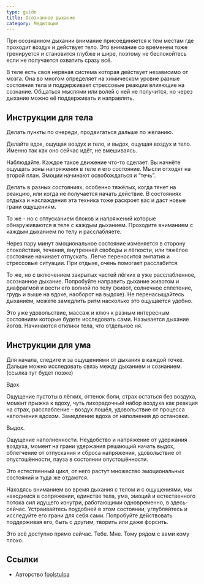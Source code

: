 ```yaml
---
type: guide
title: Осознанное дыхание
category: Медитация
---
```




При осознанном дыхании внимание присоединяется к тем местам где проходит воздух и действует тело. Это внимание со временем тоже тренируется и становится глубже и шире, поэтому не беспокойтесь если не получается охватить сразу всё.

В теле есть своя нервная система которая действует независимо от мозга. Она во многом определяет на химическом уровне разные состояния тела и поддерживает стрессовые реакции влияющие на сознание. Общаться мыслями или волей с ней не получится, но через дыхание можно её поддерживать и направлять.

## Инструкции для тела
Делать пункты по очереди, продвигаться дальше по желанию.


Делайте вдох, ощущая воздух и тело, и выдох, ощущая воздух и тело. Именно так как оно сейчас идёт, не вмешиваясь.

Наблюдайте. Каждое такое движение что-то сделает. Вы начнёте ощущать зоны напряжения в теле и его состояние. Мысли отходят на второй план. Эмоции начинают освобождаться и “течь”.

Делать в разных состояниях, особенно тяжёлых, когда тянет на реакцию, или когда не получается начать действие. В состояниях отдыха и наслаждения эта техника тоже раскроет вас и даст новые грани ощущениям.

То же - но с отпусканием блоков и напряжений которые обнаруживаются в теле с каждым дыханием. Проходите вниманием с каждым дыханием по телу и расслабляете.
     
Через пару минут эмоциональное состояние изменяется в сторону спокойствия, течения, внутренней свободы и лёгкости, или тяжёлое состояние начинает отпускать. Легче переносится эмпатия и стрессовые ситуации. При отдыхе, очень помогает расслабится.

То же, но с включением закрытых частей лёгких в уже расслабленное, осознанное дыхание. Попробуйте направить дыхание животом и диафрагмой и вести его волной по телу (живот, солнечное сплетение, грудь и выше на вдохе, наоборот на выдохе). Не перенасыщайтесь дыханием, можете замедлить ритм насколько это ощущается удобно.

Это уже удовольствие, массаж и ключ к разным интересным состояниям которые будете исследовать сами. Называется дыхание йогов. Начинаются отклики тела, что отдельное ня.

## Инструкции для ума
Для начала, следите и за ощущениями от дыхания в каждой точке. Дальше можно исследовать связь между дыханием и сознанием. (ссылка тут будет позже)

Вдох.

Ощущение пустоты в лёгких, оттенок боли, страх остаться без воздуха, момент прыжка к вдоху, чуть лихорадочный набор воздуха как реакция на страх, расслабление - воздух пошёл, удовольствие от процесса наполнения вдохом. Замедление вдоха от наполнения до остановки.

Выдох.

Ощущение наполненности. Неудобство и напряжение от удержания воздуха, момент на грани удержания решающий начать выдох, облегчение от отпускания и сброса напряжения, удовольствие от опустошённости, пауза в состоянии опустошённости.

Это естественный цикл, от него растут множество эмоциональных состояний и туда же отдаются.

Находясь вниманием во время дыхания с телом и с ощущениями, мы находимся в сопряжении, единстве тела, ума, эмоций и естественного потока сил идущего изнутри, работающими одновременно, в здесь-сейчас. Устраивайтесь поудобней в этом состоянии, углубляйтесь и исследуйте его грани для себя сами. Попробуйте действовать поддерживая его, быть с другим, творить или даже форсить.

Это всё доступно прямо сейчас. Тебе. Мне. Тому рядом с вами кому плохо.

## Ссылки
  * Авторство [foolstulpa](http://foolstulpa.tumblr.com/)
